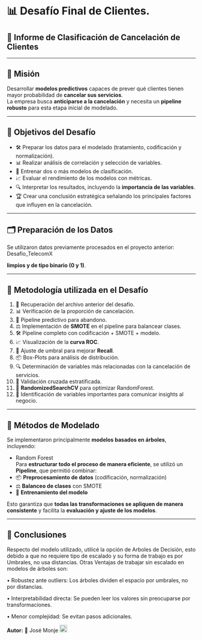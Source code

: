 # 📊 Desafío Final de Clientes.

## 📝 Informe de Clasificación de Cancelación de Clientes

---

## 🎯 Misión

Desarrollar **modelos predictivos** capaces de prever qué clientes tienen mayor probabilidad de **cancelar sus servicios**.  
La empresa busca **anticiparse a la cancelación** y necesita un **pipeline robusto** para esta etapa inicial de modelado.

---

## 🎯 Objetivos del Desafío

- 🛠 Preparar los datos para el modelado (tratamiento, codificación y normalización).  
- 📊 Realizar análisis de correlación y selección de variables.  
- 🤖 Entrenar dos o más modelos de clasificación.  
- 📈 Evaluar el rendimiento de los modelos con métricas.  
- 🔍 Interpretar los resultados, incluyendo la **importancia de las variables**.  
- 🏆 Crear una conclusión estratégica señalando los principales factores que influyen en la cancelación.

---

## 🗂 Preparación de los Datos

Se utilizaron datos previamente procesados en el proyecto anterior: Desafio_TelecomX

**limpios y de tipo binario (0 y 1)**.  

---

## 🧩 Metodología utilizada en el Desafío

1. 📂 Recuperación del archivo anterior del desafío.  
2. 📊 Verificación de la proporción de cancelación.  
3. 🔄 Pipeline predictivo para abandono.  
4. ⚖ Implementación de **SMOTE** en el pipeline para balancear clases.  
5. 🛠 Pipeline completo con codificación + SMOTE + modelo.  
6. 📈 Visualización de la **curva ROC**.  
7. 🎯 Ajuste de umbral para mejorar **Recall**.  
8. 📦 Box-Plots para análisis de distribución.  
9. 🔍 Determinación de variables más relacionadas con la cancelación de servicios.  
10. 🔄 Validación cruzada estratificada.  
11. 🔧 **RandomizedSearchCV** para optimizar RandomForest.  
12. 📌 Identificación de variables importantes para comunicar insights al negocio.

---

## 🤖 Métodos de Modelado

Se implementaron principalmente **modelos basados en árboles**, incluyendo:  
- Random Forest  
Para **estructurar todo el proceso de manera eficiente**, se utilizó un **Pipeline**, que permitió combinar:  
- 📦 **Preprocesamiento de datos** (codificación, normalización)  
- ⚖ **Balanceo de clases** con SMOTE  
- 🤖 **Entrenamiento del modelo**  

Esto garantiza que **todas las transformaciones se apliquen de manera consistente** y facilita la **evaluación y ajuste de los modelos**.  

---

## 🏁 Conclusiones

Respecto del modelo utilizado, utilicé la opción de Arboles de Decisión, esto debido a que no requiere tipo de escalado y su forma de trabajo es por Umbrales, no usa distancias.
Otras Ventajas de trabajar sin escalado en modelos de árboles son:

• Robustez ante outliers: Los árboles dividen el espacio por umbrales, no por distancias.

• Interpretabilidad directa: Se pueden leer los valores sin preocuparse por transformaciones.

• Menor complejidad: Se evitan pasos adicionales.



**Autor:** 👤 José Monje  <img src="https://upload.wikimedia.org/wikipedia/commons/7/78/Flag_of_Chile.svg" alt="Chile" height="20"/>





